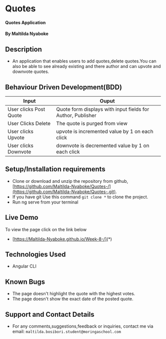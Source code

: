 # Quotes
#### Quotes Application
#### By **Maltilda Nyaboke**

## Description
- An application that enables users to add quotes,delete quotes.You can also be able to see already existing and there author and can upvote and downvote quotes.

## Behaviour Driven Development(BDD)

| Input                        | Ouput                                                                                            |
|--------------------------    |----------------------------------------------------------------------------------------------    |
| User clicks Post  Quote     | Quote form displays with input fields for Author, Publisher                  |
| User Clicks Delete           | The quote is purged from view             |
| User clicks Upvote        |   upvote is incremented value by   1 on each click      |
| User clicks Downvote     | downvote is decremented value by 1 on each click     |

## Setup/Installation requirements
- Clone  or download and unzip the repository from github, [https://github.com/Maltilda-Nyaboke/Quotes-/](https://github.com/Maltilda-Nyaboke/Quotes-.git).
- If you have git Use this command `git clone *` to clone the project.
- Run ng serve from your terminal

## Live Demo
To view the page click on the link below
* [https://Maltilda-Nyaboke.github.io/Week-8-/](*)

## Technologies Used
- Angular CLI

## Known Bugs
- The page doesn't highlight the quote with the highest votes.
- The page doesn't show the exact date of the posted quote.

## Support and Contact Details
- For any comments,suggestions,feedback or inquiries, contact me via email: `maltilda.bosibori.student@moringaschool.com`